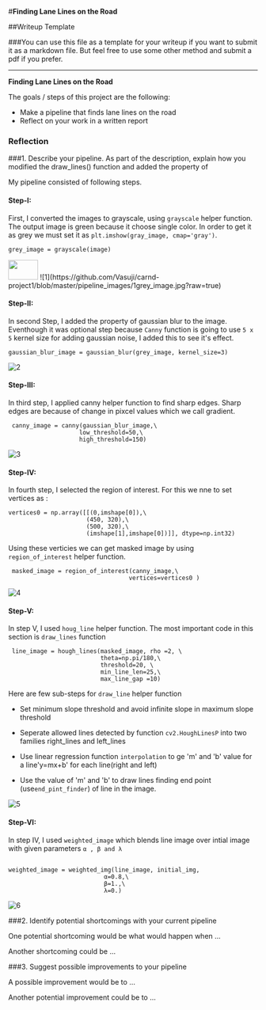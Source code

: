 #**Finding Lane Lines on the Road** 

##Writeup Template

###You can use this file as a template for your writeup if you want to submit it as a markdown file. But feel free to use some other method and submit a pdf if you prefer.

---

**Finding Lane Lines on the Road**

The goals / steps of this project are the following:
* Make a pipeline that finds lane lines on the road
* Reflect on your work in a written report


### Reflection

###1. Describe your pipeline. As part of the description, explain how you modified the draw_lines() function and added the property of 

My pipeline consisted of following steps. 


#### Step-I:

First, I converted the images to grayscale, using  ```grayscale``` helper function. The output image is green because it choose single color. In order to get it as grey we must set it as ```plt.imshow(gray_image, cmap='gray')```.

```
grey_image = grayscale(image)

```


<img src="https://github.com/Vasuji/carnd-project1/blob/master/pipeline_images/1grey_image.jpg?raw=true" width="60" height="40" />
![1](https://github.com/Vasuji/carnd-project1/blob/master/pipeline_images/1grey_image.jpg?raw=true)

#### Step-II:

In second Step, I added the property of gaussian blur to the image. Eventhough it was optional step because ```Canny``` function is going to use ```5 x 5``` kernel size for adding gaussian noise, I added this to see it's effect.

```
gaussian_blur_image = gaussian_blur(grey_image, kernel_size=3)

```
![2](https://github.com/Vasuji/carnd-project1/blob/master/pipeline_images/2gaussian_blur_image.jpg?raw=true)


#### Step-III:

In third step, I applied canny helper function to find sharp edges. Sharp edges are because of change in pixcel values which we call gradient.
```
 canny_image = canny(gaussian_blur_image,\
                    low_threshold=50,\
                    high_threshold=150)
 ```
![3](https://github.com/Vasuji/carnd-project1/blob/master/pipeline_images/3canny_image.jpg?raw=true)

#### Step-IV:

In fourth step, I selected the region of interest. For this we nne to set vertices as :
```
vertices0 = np.array([[(0,imshape[0]),\
                      (450, 320),\
                      (500, 320),\
                      (imshape[1],imshape[0])]], dtype=np.int32)
```
Using these verticies we can get masked image by using ```region_of_interest``` helper function.

```
 masked_image = region_of_interest(canny_image,\
                                  vertices=vertices0 )
```

![4](https://github.com/Vasuji/carnd-project1/blob/master/pipeline_images/4masked_image.jpg?raw=true)

#### Step-V:

In step V, I used ```houg_line``` helper function. The most important code in this section is ```draw_lines``` function

```
 line_image = hough_lines(masked_image, rho =2, \
                          theta=np.pi/180,\
                          threshold=20, \
                          min_line_len=25,\
                          max_line_gap =10)
```

Here are few sub-steps for ```draw_line``` helper function

  * Set minimum slope threshold and avoid infinite slope in maximum slope threshold
  
  * Seperate allowed lines detected by function ```cv2.HoughLinesP``` into two families right_lines and left_lines
  
  * Use linear regression function ```interpolation``` to ge 'm' and 'b' value for a line'y=mx+b' for each line(right and left)
  * Use the value of 'm' and 'b' to draw lines finding end point (use```end_pint_finder```) of line in the image.
  
  
![5](https://github.com/Vasuji/carnd-project1/blob/master/pipeline_images/5line_image.jpg?raw=true)


#### Step-VI:

In step IV, I used ```weighted_image``` which blends line image over intial image with given parameters ```α , β and λ```

```

weighted_image = weighted_img(line_image, initial_img,
                           α=0.8,\
                           β=1.,\
                           λ=0.)
```

![6](https://github.com/Vasuji/carnd-project1/blob/master/pipeline_images/6weighted_image.jpg?raw=true)


###2. Identify potential shortcomings with your current pipeline


One potential shortcoming would be what would happen when ... 

Another shortcoming could be ...







###3. Suggest possible improvements to your pipeline

A possible improvement would be to ...

Another potential improvement could be to ...

